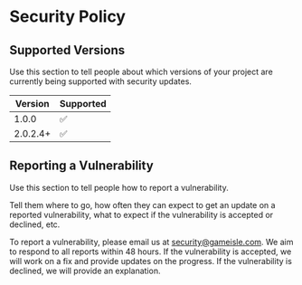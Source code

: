 # Security Policy

## Supported Versions

Use this section to tell people about which versions of your project are
currently being supported with security updates.

| Version | Supported          |
| ------- | ------------------ |
| 1.0.0   | :white_check_mark: |
| 2.0.2.4+  | :white_check_mark: |

## Reporting a Vulnerability

Use this section to tell people how to report a vulnerability.

Tell them where to go, how often they can expect to get an update on a
reported vulnerability, what to expect if the vulnerability is accepted or
declined, etc.

To report a vulnerability, please email us at security@gameisle.com. We aim to respond to all reports within 48 hours. If the vulnerability is accepted, we will work on a fix and provide updates on the progress. If the vulnerability is declined, we will provide an explanation.
